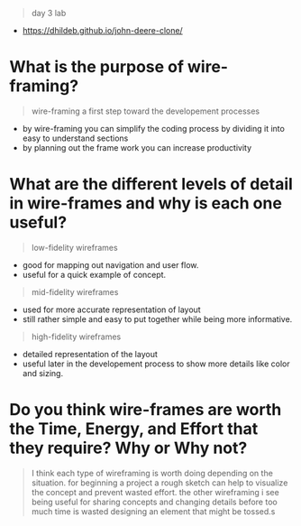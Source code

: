 > day 3 lab
- https://dhildeb.github.io/john-deere-clone/

# What is the purpose of wire-framing?
> wire-framing a first step toward the developement processes
- by wire-framing you can simplify the coding process by dividing it into easy to understand sections
- by planning out the frame work you can increase productivity

# What are the different levels of detail in wire-frames and why is each one useful?
> low-fidelity wireframes
- good for mapping out navigation and user flow. 
- useful for a quick example of concept.
>mid-fidelity wireframes
- used for more accurate representation of layout
- still rather simple and easy to put together while being more informative.
> high-fidelity wireframes
- detailed representation of the layout
- useful later in the developement process to show more details like color and sizing.

# Do you think wire-frames are worth the Time, Energy, and Effort that they require? Why or Why not?
> I think each type of wireframing is worth doing depending on the situation. for beginning a project a rough sketch can help to visualize the concept and prevent wasted effort. the other wireframing i see being useful for sharing concepts and changing details before too much time is wasted designing an element that might be tossed.s